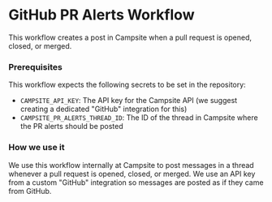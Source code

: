# GitHub PR Alerts Workflow

This workflow creates a post in Campsite when a pull request is opened, closed, or merged.

### Prerequisites

This workflow expects the following secrets to be set in the repository:

- `CAMPSITE_API_KEY`: The API key for the Campsite API (we suggest creating a dedicated "GitHub" integration for this)
- `CAMPSITE_PR_ALERTS_THREAD_ID`: The ID of the thread in Campsite where the PR alerts should be posted

### How we use it

We use this workflow internally at Campsite to post messages in a thread whenever a pull request is opened, closed, or merged. We use an API key from a custom "GitHub" integration so messages are posted as if they came from GitHub.
